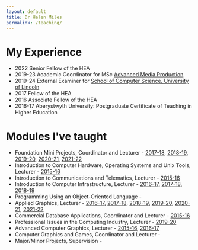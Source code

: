```yaml
---
layout: default
title: Dr Helen Miles
permalink: /teaching/
---
```


# My Experience
- 2022 Senior Fellow of the HEA
- 2019-23 Academic Coordinator for MSc [Advanced Media Production](https://amp.aber.ac.uk/en/home/)
- 2019-24 External Examiner for [School of Computer Science, University of Lincoln](https://www.lincoln.ac.uk/socs/)
- 2017 Fellow of the HEA
- 2016 Associate Fellow of the HEA
- 2016-17 Aberystwyth University: Postgraduate Certificate of Teaching in Higher Education

# Modules I've taught
- Foundation Mini Projects, Coordinator and Lecturer - [2017-18](https://www.aber.ac.uk/en/modules/2018/CS02420/), [2018-19](https://www.aber.ac.uk/en/modules/2019/CS02420/), [2019-20](https://www.aber.ac.uk/en/modules/2020/CS02420/), [2020-21](https://www.aber.ac.uk/en/modules/2021/CS02420/), [2021-22](https://www.aber.ac.uk/en/modules/2022/CS02420/)
- Introduction to Computer Hardware, Operating Systems and Unix Tools, Lecturer - [2015-16](https://www.aber.ac.uk/en/modules/2016/CS10110/)
- Introduction to Communications and Telematics, Lecturer - [2015-16](https://www.aber.ac.uk/en/modules/2016/CS15210/)
- Introduction to Computer Infrastructure, Lecturer - [2016-17](https://www.aber.ac.uk/en/modules/2017/CS10220/), [2017-18](https://www.aber.ac.uk/en/modules/2018/CS10220/), [2018-19](https://www.aber.ac.uk/en/modules/2019/CS10220/)
- Programming Using an Object-Oriented Language - 
- Applied Graphics, Lecturer - [2016-17](https://www.aber.ac.uk/en/modules/2017/CS24320/), [2017-18](https://www.aber.ac.uk/en/modules/2018/CS24320/), [2018-19](https://www.aber.ac.uk/en/modules/2019/CS24320/), [2019-20](https://www.aber.ac.uk/en/modules/2020/CS24320/), [2020-21](https://www.aber.ac.uk/en/modules/2021/CS24320/), [2021-22](https://www.aber.ac.uk/en/modules/2022/CS24320/)
- Commercial Database Applications, Coordinator and Lecturer - [2015-16](https://www.aber.ac.uk/en/modules/2016/CS27510/)
- Professional Issues in the Computing Industry, Lecturer - [2019-20](https://www.aber.ac.uk/en/modules/2020/CS38220/)
- Advanced Computer Graphics, Lecturer - [2015-16](https://www.aber.ac.uk/en/modules/2016/CS32310/), [2016-17](https://www.aber.ac.uk/en/modules/2017/CS32310/)
- Computer Graphics and Games, Coordinator and Lecturer - 
- Major/Minor Projects, Supervision - 
